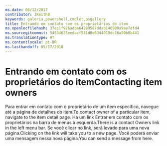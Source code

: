 ```yaml
---
ms.date: 06/12/2017
contributor: JKeithB
keywords: galeria,powershell,cmdlet,psgallery
title: Entrando em contato com os proprietários do item
ms.openlocfilehash: 37ec1f926adba64289587ddab146989a9ae7dfd4
ms.sourcegitcommit: 54534635eedacf531d8d6344019dc16a50b8b441
ms.translationtype: HT
ms.contentlocale: pt-BR
ms.lasthandoff: 05/17/2018
---
```

# <a name="contacting-item-owners"></a><span data-ttu-id="88bd8-103">Entrando em contato com os proprietários do item</span><span class="sxs-lookup"><span data-stu-id="88bd8-103">Contacting item owners</span></span>

<span data-ttu-id="88bd8-104">Para entrar em contato com o proprietário de um item específico, navegue até a página de detalhes do item.</span><span class="sxs-lookup"><span data-stu-id="88bd8-104">To contact owner of a particular item, navigate to the item detail page.</span></span>
<span data-ttu-id="88bd8-105">Há um link Entrar em contato com os proprietários na barra de menus à esquerda.</span><span class="sxs-lookup"><span data-stu-id="88bd8-105">There is a contact Owners link in the left menu bar.</span></span>
<span data-ttu-id="88bd8-106">Se você clicar no link, será levado para uma nova página.</span><span class="sxs-lookup"><span data-stu-id="88bd8-106">Clicking on the link will take you to a new page.</span></span>
<span data-ttu-id="88bd8-107">Você poderá enviar uma mensagem nessa nova página.</span><span class="sxs-lookup"><span data-stu-id="88bd8-107">You can send a message from here.</span></span>
